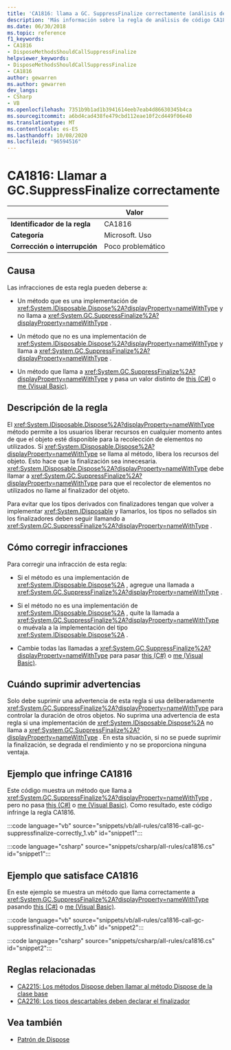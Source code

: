 ```yaml
---
title: 'CA1816: llama a GC. SuppressFinalize correctamente (análisis de código)'
description: 'Más información sobre la regla de análisis de código CA1816: llamar a GC. SuppressFinalize correctamente'
ms.date: 06/30/2018
ms.topic: reference
f1_keywords:
- CA1816
- DisposeMethodsShouldCallSuppressFinalize
helpviewer_keywords:
- DisposeMethodsShouldCallSuppressFinalize
- CA1816
author: gewarren
ms.author: gewarren
dev_langs:
- CSharp
- VB
ms.openlocfilehash: 7351b9b1ad1b3941614eeb7eab4d86630345b4ca
ms.sourcegitcommit: a6bd4cad438fe479cbd112eae10f2cd449f06e40
ms.translationtype: MT
ms.contentlocale: es-ES
ms.lasthandoff: 10/08/2020
ms.locfileid: "96594516"
---
```

# <a name="ca1816-call-gcsuppressfinalize-correctly"></a>CA1816: Llamar a GC.SuppressFinalize correctamente

| | Valor |
|-|-|
| **Identificador de la regla** |CA1816|
| **Categoría** |Microsoft. Uso|
| **Corrección o interrupción** |Poco problemático|

## <a name="cause"></a>Causa

Las infracciones de esta regla pueden deberse a:

- Un método que es una implementación de <xref:System.IDisposable.Dispose%2A?displayProperty=nameWithType> y no llama a <xref:System.GC.SuppressFinalize%2A?displayProperty=nameWithType> .

- Un método que no es una implementación de <xref:System.IDisposable.Dispose%2A?displayProperty=nameWithType> y llama a <xref:System.GC.SuppressFinalize%2A?displayProperty=nameWithType> .

- Un método que llama a <xref:System.GC.SuppressFinalize%2A?displayProperty=nameWithType> y pasa un valor distinto de [this (C#)](../../../csharp/language-reference/keywords/this.md) o [me (Visual Basic)](../../../visual-basic/programming-guide/program-structure/me-my-mybase-and-myclass.md#me).

## <a name="rule-description"></a>Descripción de la regla

El <xref:System.IDisposable.Dispose%2A?displayProperty=nameWithType> método permite a los usuarios liberar recursos en cualquier momento antes de que el objeto esté disponible para la recolección de elementos no utilizados. Si <xref:System.IDisposable.Dispose%2A?displayProperty=nameWithType> se llama al método, libera los recursos del objeto. Esto hace que la finalización sea innecesaria. <xref:System.IDisposable.Dispose%2A?displayProperty=nameWithType> debe llamar a <xref:System.GC.SuppressFinalize%2A?displayProperty=nameWithType> para que el recolector de elementos no utilizados no llame al finalizador del objeto.

Para evitar que los tipos derivados con finalizadores tengan que volver a implementar <xref:System.IDisposable> y llamarlos, los tipos no sellados sin los finalizadores deben seguir llamando a <xref:System.GC.SuppressFinalize%2A?displayProperty=nameWithType> .

## <a name="how-to-fix-violations"></a>Cómo corregir infracciones

Para corregir una infracción de esta regla:

- Si el método es una implementación de <xref:System.IDisposable.Dispose%2A> , agregue una llamada a <xref:System.GC.SuppressFinalize%2A?displayProperty=nameWithType> .

- Si el método no es una implementación de <xref:System.IDisposable.Dispose%2A> , quite la llamada a <xref:System.GC.SuppressFinalize%2A?displayProperty=nameWithType> o muévala a la implementación del tipo <xref:System.IDisposable.Dispose%2A> .

- Cambie todas las llamadas a <xref:System.GC.SuppressFinalize%2A?displayProperty=nameWithType> para pasar [this (C#)](../../../csharp/language-reference/keywords/this.md) o [me (Visual Basic)](../../../visual-basic/programming-guide/program-structure/me-my-mybase-and-myclass.md#me).

## <a name="when-to-suppress-warnings"></a>Cuándo suprimir advertencias

Solo debe suprimir una advertencia de esta regla si usa deliberadamente <xref:System.GC.SuppressFinalize%2A?displayProperty=nameWithType> para controlar la duración de otros objetos. No suprima una advertencia de esta regla si una implementación de <xref:System.IDisposable.Dispose%2A> no llama a <xref:System.GC.SuppressFinalize%2A?displayProperty=nameWithType> . En esta situación, si no se puede suprimir la finalización, se degrada el rendimiento y no se proporciona ninguna ventaja.

## <a name="example-that-violates-ca1816"></a>Ejemplo que infringe CA1816

Este código muestra un método que llama a <xref:System.GC.SuppressFinalize%2A?displayProperty=nameWithType> , pero no pasa [this (C#)](../../../csharp/language-reference/keywords/this.md) o [me (Visual Basic)](../../../visual-basic/programming-guide/program-structure/me-my-mybase-and-myclass.md#me). Como resultado, este código infringe la regla CA1816.

:::code language="vb" source="snippets/vb/all-rules/ca1816-call-gc-suppressfinalize-correctly_1.vb" id="snippet1":::

:::code language="csharp" source="snippets/csharp/all-rules/ca1816.cs" id="snippet1":::

## <a name="example-that-satisfies-ca1816"></a>Ejemplo que satisface CA1816

En este ejemplo se muestra un método que llama correctamente a <xref:System.GC.SuppressFinalize%2A?displayProperty=nameWithType> pasando [this (C#)](../../../csharp/language-reference/keywords/this.md) o [me (Visual Basic)](../../../visual-basic/programming-guide/program-structure/me-my-mybase-and-myclass.md#me).

:::code language="vb" source="snippets/vb/all-rules/ca1816-call-gc-suppressfinalize-correctly_1.vb" id="snippet2":::

:::code language="csharp" source="snippets/csharp/all-rules/ca1816.cs" id="snippet2":::

## <a name="related-rules"></a>Reglas relacionadas

- [CA2215: Los métodos Dispose deben llamar al método Dispose de la clase base](ca2215.md)
- [CA2216: Los tipos descartables deben declarar el finalizador](ca2216.md)

## <a name="see-also"></a>Vea también

- [Patrón de Dispose](../../../standard/garbage-collection/implementing-dispose.md)
